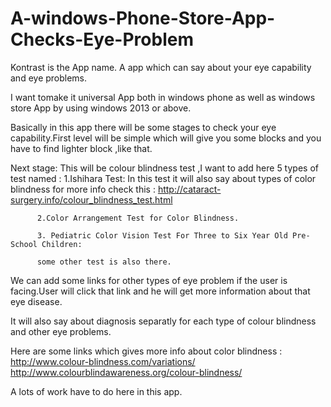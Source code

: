 A-windows-Phone-Store-App-Checks-Eye-Problem
============================================
Kontrast is the App name.
A app which can say about your eye capability and eye problems.

I want tomake it universal App both in windows phone as well as windows store App by using windows 2013 or above.

Basically in this app there will be some stages to check your eye capability.First level will be simple which will give you some 
blocks  and you have to find lighter block ,like that.

Next stage: This will be colour blindness test ,I want to add here 5 types of test named :
          1.Ishihara Test:
                          In this test it will also say about types of color blindness for more info check this :
                          http://cataract-surgery.info/colour_blindness_test.html
                          
          2.Color Arrangement Test for Color Blindness.
          
          3. Pediatric Color Vision Test For Three to Six Year Old Pre-School Children:
          
          some other test is also there. 
        
 We can add some links for other types of eye problem if the user is facing.User will click that link and he will get  more information
 about that eye disease.
 
It will also say about diagnosis separatly for each type of colour blindness and other eye problems.

Here are some links which gives more info about color blindness :
http://www.colour-blindness.com/variations/
http://www.colourblindawareness.org/colour-blindness/


A lots of work have to do here in this app.

